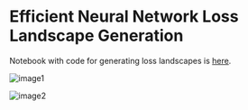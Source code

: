 # Efficient Neural Network Loss Landscape Generation

Notebook with code for generating loss landscapes is [here](https://github.com/r3tex/LossSurface/blob/master/LossSurface.ipynb).

![image1](https://raw.githubusercontent.com/r3tex/LossSurface/master/loss.jpg)

![image2](https://raw.githubusercontent.com/r3tex/LossSurface/master/loss.gif)
